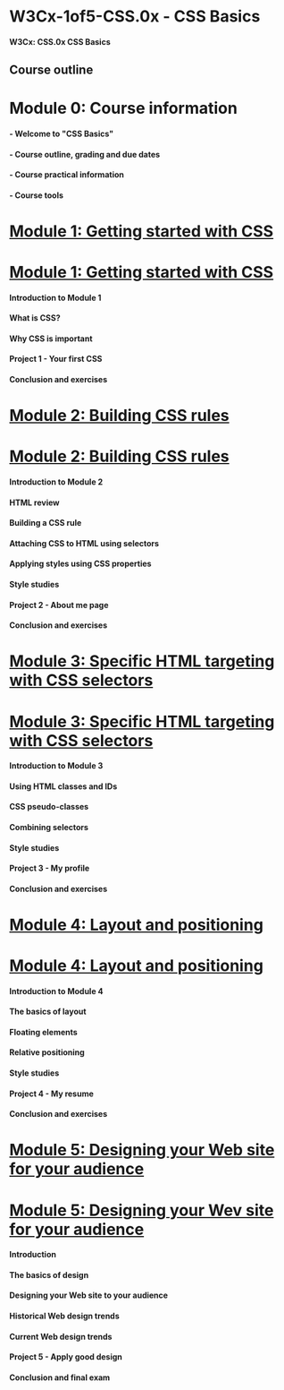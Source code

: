 # W3Cx-1of5-CSS.0x - CSS Basics

#### W3Cx: CSS.0x CSS Basics

## Course outline

# Module 0: Course information

#### - Welcome to "CSS Basics"
#### - Course outline, grading and due dates
#### - Course practical information
#### - Course tools

# [Module 1: Getting started with CSS](https://github.com/bbauska/CSS.0x-W3Cx/blob/master/module1/module1.md)
# [Module 1: Getting started with CSS](https://github.com/bbauska/W3Cx-1of5-CSS.0x/blob/master/modules/module1.md)

#### Introduction to Module 1
#### What is CSS?
#### Why CSS is important
#### Project 1 - Your first CSS
#### Conclusion and exercises

# [Module 2: Building CSS rules](https://github.com/bbauska/CSS.0x-W3Cx/blob/master/module2/module2.md)
# [Module 2: Building CSS rules](https://github.com/bbauska/W3Cx-2of5-CSS.0x/blob/master/modules/module2.md)

#### Introduction to Module 2
#### HTML review
#### Building a CSS rule
#### Attaching CSS to HTML using selectors
#### Applying styles using CSS properties
#### Style studies
#### Project 2 - About me page
#### Conclusion and exercises

# [Module 3: Specific HTML targeting with CSS selectors](https://github.com/bbauska/CSS.0x-W3Cx/blob/master/module3/module3.md)
# [Module 3: Specific HTML targeting with CSS selectors](https://github.com/bbauska/W3Cx-3of5-CSS.0x/blob/master/modules/module3.md)

#### Introduction to Module 3
#### Using HTML classes and IDs
#### CSS pseudo-classes
#### Combining selectors
#### Style studies
#### Project 3 - My profile
#### Conclusion and exercises

# [Module 4: Layout and positioning](https://github.com/bbauska/CSS.0x-W3Cx/blob/master/module4/module4.md)
# [Module 4: Layout and positioning](https://github.com/bbauska/W3Cx-3of5-CSS.0x/blob/master/modules/module4.md)

#### Introduction to Module 4
#### The basics of layout
#### Floating elements
#### Relative positioning
#### Style studies
#### Project 4 - My resume
#### Conclusion and exercises

# [Module 5: Designing your Web site for your audience](https://github.com/bbauska/CSS.0x-W3Cx/blob/master/modules/module5.md)
# [Module 5: Designing your Wev site for your audience](https://github.com/bbauska/W3Cx-3of5-CSS.0x/blob/master/modules/module5.md)

#### Introduction
#### The basics of design
#### Designing your Web site to your audience
#### Historical Web design trends
#### Current Web design trends
#### Project 5 - Apply good design
#### Conclusion and final exam
